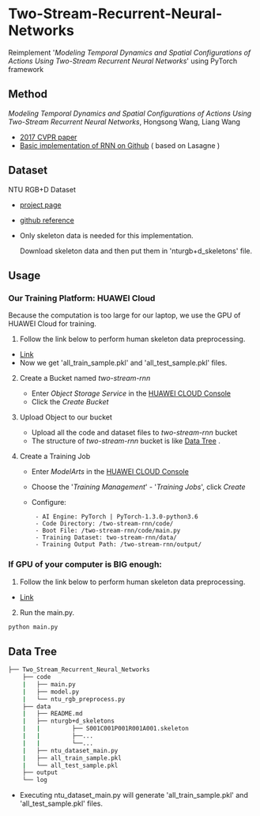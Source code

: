# Two-Stream-Recurrent-Neural-Networks
Reimplement '*Modeling Temporal Dynamics and Spatial Configurations of Actions Using Two-Stream Recurrent Neural Networks*' using PyTorch framework

## Method
*Modeling Temporal Dynamics and Spatial Configurations of Actions Using Two-Stream Recurrent Neural Networks*, Hongsong Wang, Liang Wang
- [2017 CVPR paper](https://openaccess.thecvf.com/content_cvpr_2017/papers/Wang_Modeling_Temporal_Dynamics_CVPR_2017_paper.pdf)
- [Basic implementation of RNN on Github](https://github.com/hongsong-wang/RNN-for-skeletons) ( based on Lasagne )

## Dataset
NTU RGB+D Dataset
- [project page](http://rose1.ntu.edu.sg/Datasets/actionRecognition.asp)
- [github reference](https://github.com/shahroudy/NTURGB-D)
- Only skeleton data is needed for this implementation.

  Download skeleton data and then put them in 'nturgb+d_skeletons' file.

## Usage
### Our Training Platform:  HUAWEI Cloud
Because the computation is too large for our laptop, we use the GPU of HUAWEI Cloud for training.
1. Follow the link below to perform human skeleton data preprocessing.
  - [Link](https://github.com/wyy27)
  - Now we get 'all_train_sample.pkl' and 'all_test_sample.pkl' files.

2. Create a Bucket named *two-stream-rnn*
   - Enter *Object Storage Service* in the [HUAWEI CLOUD Console](https://console.huaweicloud.com/console)
   - Click the *Create Bucket*

3. Upload Object to our bucket
   - Upload all the code and dataset files to *two-stream-rnn* bucket
   - The structure of *two-stream-rnn* bucket is like [Data Tree](https://github.com/wyy27/Two-Stream-Recurrent-Neural-Networks/blob/main/README.md#data-tree) .

4. Create a Training Job
   - Enter *ModelArts* in the [HUAWEI CLOUD Console](https://console.huaweicloud.com/console)
   - Choose the '*Training Management*' - '*Training Jobs*', click *Create*
   - Configure:
   
          - AI Engine: PyTorch | PyTorch-1.3.0-python3.6
          - Code Directory: /two-stream-rnn/code/
          - Boot File: /two-stream-rnn/code/main.py
          - Training Dataset: two-stream-rnn/data/
          - Training Output Path: /two-stream-rnn/output/

### If GPU of your computer is BIG enough: 
1. Follow the link below to perform human skeleton data preprocessing.
  - [Link](https://github.com/wyy27)
2. Run the main.py.
  ```python
  python main.py
  ```

## Data Tree
```bash
├── Two_Stream_Recurrent_Neural_Networks
    ├── code
    |   ├── main.py
    |   ├── model.py
    |   └── ntu_rgb_preprocess.py
    ├── data
    |   ├── README.md
    |   ├── nturgb+d_skeletons
    |   |         ├── S001C001P001R001A001.skeleton
    |   |         ├──...
    |   |         └──...
    |   ├── ntu_dataset_main.py
    |   ├── all_train_sample.pkl
    |   └── all_test_sample.pkl
    ├── output
    └── log
```
- Executing ntu_dataset_main.py will generate 'all_train_sample.pkl' and 'all_test_sample.pkl' files.



